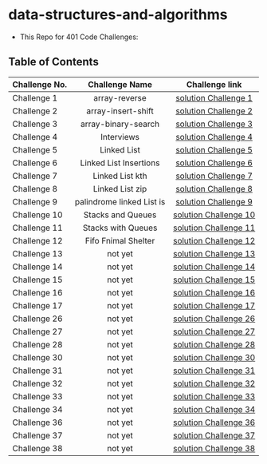# data-structures-and-algorithms

- This Repo for 401 Code Challenges:

## Table of Contents

| Challenge No. |      Challenge Name       |                                                     Challenge link                                                     |
| ------------- | :-----------------------: | :--------------------------------------------------------------------------------------------------------------------: |
| Challenge 1   |       array-reverse       |                                [solution Challenge 1](./python/array-reverse/README.md)                                |
| Challenge 2   |    array-insert-shift     |                             [solution Challenge 2](./python/array-insert-shift/README.md)                              |
| Challenge 3   |    array-binary-search    |                             [solution Challenge 3](./python/array-binary-search/README.md)                             |
| Challenge 4   |        Interviews         |                                 [solution Challenge 4](./python/Interviews/README.md)                                  |
| Challenge 5   |        Linked List        |                                 [solution Challenge 5](./python/linkedLists/README.md)                                 |
| Challenge 6   |  Linked List Insertions   |                       [solution Challenge 6](./python/linked-list-insertions/readme/README06.md)                       |
| Challenge 7   |      Linked List kth      |                           [solution Challenge 7](./python/linked-list-insertions/README.md)                            |
| Challenge 8   |      Linked List zip      |                       [solution Challenge 8](./python/linked-list-insertions/readme/README08.md)                       |
| Challenge 9   | palindrome linked List is | [solution Challenge 9](https://docs.google.com/spreadsheets/d/1mpqvMM9De3cRQ5fky4Kez947aOmj00nXZeWUH8DOssU/edit#gid=0) |
| Challenge 10  |     Stacks and Queues     |                              [solution Challenge 10](./python/stack-and-queue/README.md)                               |
| Challenge 11  |    Stacks with Queues     |                        [solution Challenge 11](.python/../python/stack-queue-pseudo/README.md)                         |
| Challenge 12  |    Fifo Fnimal Shelter    |                         [solution Challenge 12](./python/stack_queue_animal_shelter/README.md)                         |
| Challenge 13  |          not yet          |                                           [solution Challenge 13](./python)                                            |
| Challenge 14  |          not yet          |                                           [solution Challenge 14](./python)                                            |
| Challenge 15  |          not yet          |                                           [solution Challenge 15](./python)                                            |
| Challenge 16  |          not yet          |                                           [solution Challenge 16](./python)                                            |
| Challenge 17  |          not yet          |                                           [solution Challenge 17](./python)                                            |
| Challenge 26  |          not yet          |                                           [solution Challenge 26](./python)                                            |
| Challenge 27  |          not yet          |                                           [solution Challenge 27](./python)                                            |
| Challenge 28  |          not yet          |                                           [solution Challenge 28](./python)                                            |
| Challenge 30  |          not yet          |                                           [solution Challenge 30](./python)                                            |
| Challenge 31  |          not yet          |                                           [solution Challenge 31](./python)                                            |
| Challenge 32  |          not yet          |                                           [solution Challenge 32](./python)                                            |
| Challenge 33  |          not yet          |                                           [solution Challenge 33](./python)                                            |
| Challenge 34  |          not yet          |                                           [solution Challenge 34](./python)                                            |
| Challenge 36  |          not yet          |                                           [solution Challenge 36](./python)                                            |
| Challenge 37  |          not yet          |                                           [solution Challenge 37](./python)                                            |
| Challenge 38  |          not yet          |                                           [solution Challenge 38](./python)                                            |
